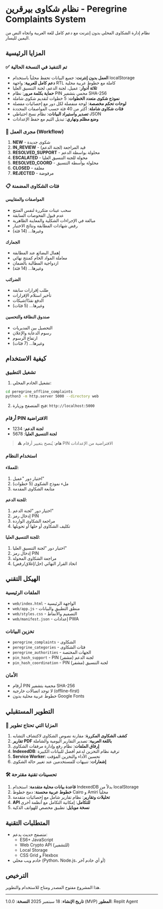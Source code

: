 # نظام شكاوى بيرقرين - Peregrine Complaints System

نظام إدارة الشكاوى المحلي بدون إنترنت مع دعم كامل للغة العربية واتجاه النص من اليمين لليسار.

## المزايا الرئيسية

### ✅ تم التنفيذ في النسخة الحالية

- **العمل بدون إنترنت**: جميع البيانات تحفظ محلياً باستخدام localStorage
- **دعم كامل للعربية**: واجهة RTL كاملة مع خطوط عربية محلية
- **ثلاثة أدوار**: عميل، لجنة الدعم، لجنة التنسيق العليا
- **حماية بكلمة مرور**: نظام PIN محمي بتشفير SHA-256
- **نموذج شكوى متعدد الخطوات**: 5 خطوات لتقديم شكوى شاملة
- **لوحات تحكم مخصصة**: لوحة منفصلة لكل دور مع إحصائيات مفصلة
- **فئات شكاوى شاملة**: أكثر من 40 فئة حسب المواصفات المحددة
- **تصدير واستيراد البيانات**: نظام نسخ احتياطي JSON
- **وضع مظلم ونهاري**: تبديل الثيم مع حفظ الإعدادات

### 🔄 مجرى العمل (Workflow)

1. **NEW** - شكوى جديدة
2. **IN_REVIEW** - قيد المراجعة (لجنة الدعم)
3. **RESOLVED_SUPPORT** - محلولة بواسطة الدعم
4. **ESCALATED** - محولة للجنة التنسيق العليا
5. **RESOLVED_COORD** - محلولة بواسطة التنسيق
6. **CLOSED** - مغلقة
7. **REJECTED** - مرفوضة

### 📋 فئات الشكاوى المضمنة

#### المواصفات والمقاييس
- سحب عينات متكررة لنفس المنتج
- عدم قبول الفحوصات السابقة
- مبالغة في الإجراءات الشكلية والمعاينة الظاهرية
- رفض شهادات المطابقة ونتائج الاختبار
- وغيرها... (14 فئة)

#### الجمارك
- إهمال البضائع عند المطابقة
- معاملة المواد الخام كمنتج نهائي
- ازدواجية المطالبة بالضمان
- وغيرها... (14 فئة)

#### الضرائب
- طلب إقرارات سابقة
- تأخير استلام الإقرارات
- الدفع نقدًا/شيكات
- وغيرها... (5 فئات)

#### صندوق النظافة والتحسين
- التحصيل بين المديريات
- رسوم الدعاية والإعلان
- ارتفاع الرسوم
- وغيرها... (7 فئات)

## كيفية الاستخدام

### تشغيل التطبيق

1. تشغيل الخادم المحلي:
```bash
cd peregrine_offline_complaints
python3 -m http.server 5000 --directory web
```

2. فتح المتصفح وزيارة: `http://localhost:5000`

### أرقام PIN الافتراضية

- **لجنة الدعم**: 1234
- **لجنة التنسيق العليا**: 5678

> ⚠️ **هام**: يُنصح بتغيير أرقام PIN الافتراضية من الإعدادات

### استخدام النظام

#### للعملاء:
1. اختيار دور "عميل"
2. ملء نموذج الشكوى (5 خطوات)
3. متابعة الشكاوى المقدمة

#### للجنة الدعم:
1. اختيار دور "لجنة الدعم"
2. إدخال رمز PIN
3. مراجعة الشكاوى الواردة
4. تكليف الشكاوى أو حلها أو تحويلها

#### للجنة التنسيق العليا:
1. اختيار دور "لجنة التنسيق العليا"
2. إدخال رمز PIN
3. مراجعة الشكاوى المحولة
4. اتخاذ القرار النهائي (حل/إغلاق/رفض)

## الهيكل التقني

### الملفات الرئيسية
- `web/index.html` - الواجهة الرئيسية
- `web/app.js` - منطق التطبيق والبيانات
- `web/styles.css` - التصميم والأنماط
- `web/manifest.json` - إعدادات PWA

### تخزين البيانات
- `peregrine_complaints` - الشكاوى
- `peregrine_categories` - فئات الشكاوى
- `peregrine_authorities` - الجهات المختصة
- `pin_hash_support` - PIN لجنة الدعم (مشفر)
- `pin_hash_coordination` - PIN لجنة التنسيق (مشفر)

### الأمان
- أرقام PIN محمية بتشفير SHA-256
- لا توجد اتصالات خارجية (offline-first)
- خطوط عربية محلية بدون Google Fonts

## التطوير المستقبلي

### 🔄 المزايا التي تحتاج تطوير

1. **كشف الشكاوى المكررة**: مقارنة نصوص الشكاوى لاكتشاف التشابه
2. **تقارير PDF باللغة العربية**: تصدير التقارير اليومية والشاملة
3. **إرفاق الملفات**: نظام رفع وإدارة مرفقات الشكاوى
4. **IndexedDB**: ترقية نظام التخزين لدعم أفضل للبيانات الكبيرة
5. **Service Worker**: تحسين الأداء والتخزين المؤقت
6. **إشعارات**: تنبيهات للمستخدمين عند تغيير حالة الشكوى

### 🛠️ تحسينات تقنية مقترحة

1. **قاعدة بيانات محلية متقدمة**: استخدام IndexedDB بدلاً من localStorage
2. **خطوط عربية محسنة**: دمج خطوط Cairo و Amiri محلياً
3. **تحليلات وتقارير**: نظام تقارير شامل مع إحصائيات متقدمة
4. **API للتكامل**: إمكانية التكامل مع أنظمة أخرى
5. **نسخة موبايل**: تطبيق مخصص للهواتف الذكية

## المتطلبات التقنية

- متصفح حديث يدعم:
  - ES6+ JavaScript
  - Web Crypto API (للتشفير)
  - Local Storage
  - CSS Grid و Flexbox
- خادم ويب محلي (Python، Node.js، أو أي خادم آخر)

## الترخيص

هذا المشروع مفتوح المصدر ومتاح للاستخدام والتطوير.

---

**تاريخ الإنشاء**: 18 سبتمبر 2025
**النسخة**: 1.0.0 (MVP)
**المطور**: Replit Agent